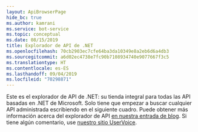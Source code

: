 ```yaml
---
layout: ApiBrowserPage
hide_bc: true
ms.author: kamrani
ms.service: bot-service
ms.topic: conceptual
ms.date: 08/15/2019
title: Explorador de API de .NET
ms.openlocfilehash: 70cb2903ec7cfe64ba3da10349e8a2eb6d6a4db3
ms.sourcegitcommit: a6d02ec4738e7fc90b7108934740e9077667f3c5
ms.translationtype: HT
ms.contentlocale: es-ES
ms.lasthandoff: 09/04/2019
ms.locfileid: "70298871"
---
```

Este es el explorador de API de .NET: su tienda integral para todas las API basadas en .NET de Microsoft. Solo tiene que empezar a buscar cualquier API administrada escribiendo en el siguiente cuadro. Puede obtener más información acerca del explorador de API [en nuestra entrada de blog](https://aka.ms/apibrowser). Si tiene algún comentario, use [nuestro sitio UserVoice](https://aka.ms/apibrowserfeedback).
